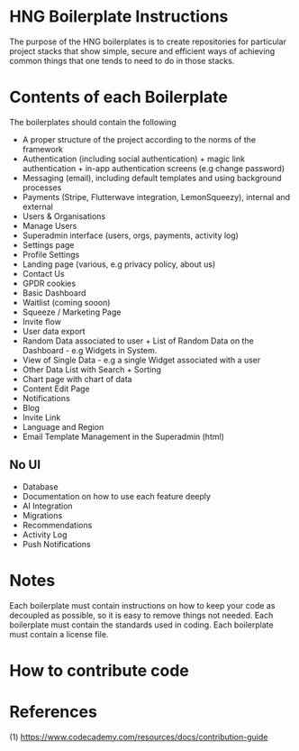 # HNG Boilerplate Instructions

The purpose of the HNG boilerplates is to create repositories for particular project stacks that show simple, secure and efficient ways of achieving common things that one tends to need to do in those stacks.

# Contents of each Boilerplate

The boilerplates should contain the following

- A proper structure of the project according to the norms of the framework
- Authentication (including social authentication) + magic link authentication + in-app authentication screens (e.g change password)
- Messaging (email), including default templates and using background processes
- Payments (Stripe, Flutterwave integration, LemonSqueezy), internal and external
- Users & Organisations
- Manage Users
- Superadmin interface (users, orgs, payments, activity log)
- Settings page
- Profile Settings
- Landing page (various, e.g privacy policy, about us)
- Contact Us
- GPDR cookies
- Basic Dashboard
- Waitlist (coming sooon)
- Squeeze / Marketing Page
- Invite flow
- User data export
- Random Data associated to user + List of Random Data on the Dashboard - e.g Widgets in System.
- View of Single Data - e.g a single Widget associated with a user
- Other Data List with Search + Sorting
- Chart page with chart of data
- Content Edit Page
- Notifications
- Blog
- Invite Link
- Language and Region
- Email Template Management in the Superadmin (html)

## No UI
- Database
- Documentation on how to use each feature deeply
- AI Integration
- Migrations
- Recommendations
- Activity Log
- Push Notifications
  
# Notes
Each boilerplate must contain instructions on how to keep your code as decoupled as possible, so it is easy to remove things not needed. Each boilerplate must contain the standards used in coding. Each boilerplate must contain a license file.

# How to contribute code



# References
(1) https://www.codecademy.com/resources/docs/contribution-guide
